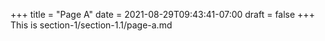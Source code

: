 +++
title = "Page A"
date = 2021-08-29T09:43:41-07:00
draft = false
+++
This is section-1/section-1.1/page-a.md
